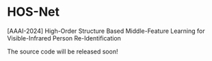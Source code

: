 # HOS-Net
[AAAI-2024] High-Order Structure Based Middle-Feature Learning for Visible-Infrared Person Re-Identification

The source code will be released soon!
